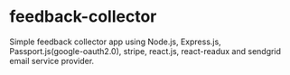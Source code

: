 # feedback-collector
Simple feedback collector app using Node.js, Express.js, Passport.js(google-oauth2.0), stripe, react.js, react-readux and sendgrid email service provider.

